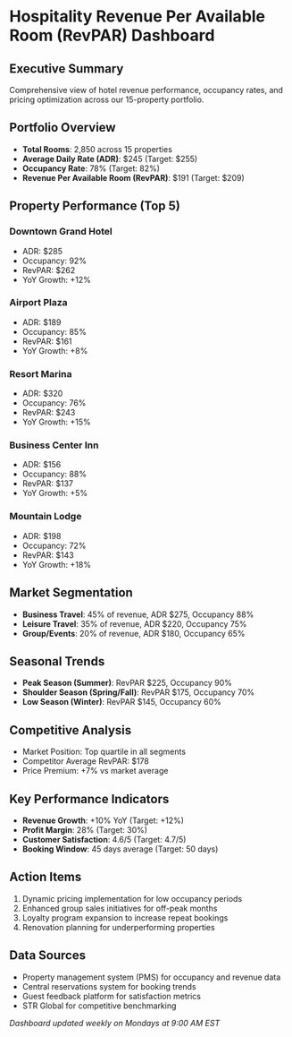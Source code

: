 # Hospitality Revenue Per Available Room (RevPAR) Dashboard

## Executive Summary
Comprehensive view of hotel revenue performance, occupancy rates, and pricing optimization across our 15-property portfolio.

## Portfolio Overview
- **Total Rooms**: 2,850 across 15 properties
- **Average Daily Rate (ADR)**: $245 (Target: $255)
- **Occupancy Rate**: 78% (Target: 82%)
- **Revenue Per Available Room (RevPAR)**: $191 (Target: $209)

## Property Performance (Top 5)

### Downtown Grand Hotel
- ADR: $285
- Occupancy: 92%
- RevPAR: $262
- YoY Growth: +12%

### Airport Plaza
- ADR: $189
- Occupancy: 85%
- RevPAR: $161
- YoY Growth: +8%

### Resort Marina
- ADR: $320
- Occupancy: 76%
- RevPAR: $243
- YoY Growth: +15%

### Business Center Inn
- ADR: $156
- Occupancy: 88%
- RevPAR: $137
- YoY Growth: +5%

### Mountain Lodge
- ADR: $198
- Occupancy: 72%
- RevPAR: $143
- YoY Growth: +18%

## Market Segmentation
- **Business Travel**: 45% of revenue, ADR $275, Occupancy 88%
- **Leisure Travel**: 35% of revenue, ADR $220, Occupancy 75%
- **Group/Events**: 20% of revenue, ADR $180, Occupancy 65%

## Seasonal Trends
- **Peak Season (Summer)**: RevPAR $225, Occupancy 90%
- **Shoulder Season (Spring/Fall)**: RevPAR $175, Occupancy 70%
- **Low Season (Winter)**: RevPAR $145, Occupancy 60%

## Competitive Analysis
- Market Position: Top quartile in all segments
- Competitor Average RevPAR: $178
- Price Premium: +7% vs market average

## Key Performance Indicators
- **Revenue Growth**: +10% YoY (Target: +12%)
- **Profit Margin**: 28% (Target: 30%)
- **Customer Satisfaction**: 4.6/5 (Target: 4.7/5)
- **Booking Window**: 45 days average (Target: 50 days)

## Action Items
1. Dynamic pricing implementation for low occupancy periods
2. Enhanced group sales initiatives for off-peak months
3. Loyalty program expansion to increase repeat bookings
4. Renovation planning for underperforming properties

## Data Sources
- Property management system (PMS) for occupancy and revenue data
- Central reservations system for booking trends
- Guest feedback platform for satisfaction metrics
- STR Global for competitive benchmarking

*Dashboard updated weekly on Mondays at 9:00 AM EST*